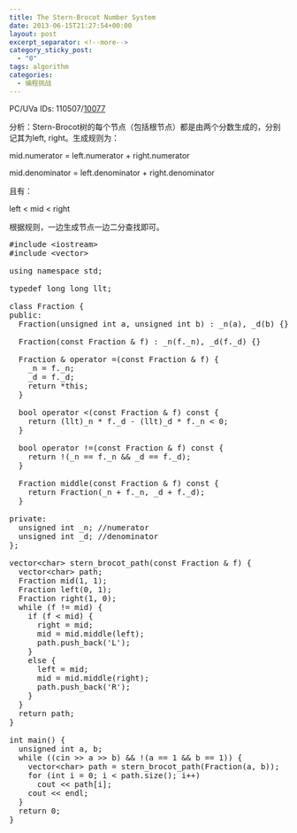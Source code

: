 ```yaml
---
title: The Stern-Brocot Number System
date: 2013-06-15T21:27:54+00:00
layout: post
excerpt_separator: <!--more-->
category_sticky_post:
  - "0"
tags: algorithm
categories:
  - 编程挑战
---
```

PC/UVa IDs: 110507/<a href="http://uva.onlinejudge.org/index.php?option=com_onlinejudge&#038;Itemid=8&#038;page=show_problem&#038;problem=1018" target="_blank">10077</a>

分析：Stern-Brocot树的每个节点（包括根节点）都是由两个分数生成的，分别记其为left, right。生成规则为：
  
mid.numerator = left.numerator + right.numerator
  
mid.denominator = left.denominator + right.denominator
  
且有：
  
left < mid < right <!--more-->


  
根据规则，一边生成节点一边二分查找即可。

<pre class="brush: cpp; title: ; notranslate" title="">#include &lt;iostream&gt;
#include &lt;vector&gt;

using namespace std;

typedef long long llt;

class Fraction {
public:
  Fraction(unsigned int a, unsigned int b) : _n(a), _d(b) {}

  Fraction(const Fraction & f) : _n(f._n), _d(f._d) {}

  Fraction & operator =(const Fraction & f) {
    _n = f._n;
    _d = f._d;
    return *this;
  }

  bool operator &lt;(const Fraction & f) const {
    return (llt)_n * f._d - (llt)_d * f._n &lt; 0;
  }

  bool operator !=(const Fraction & f) const {
    return !(_n == f._n && _d == f._d);
  }

  Fraction middle(const Fraction & f) const {
    return Fraction(_n + f._n, _d + f._d);
  }

private:
  unsigned int _n; //numerator
  unsigned int _d; //denominator
};

vector&lt;char&gt; stern_brocot_path(const Fraction & f) {
  vector&lt;char&gt; path;
  Fraction mid(1, 1);
  Fraction left(0, 1);
  Fraction right(1, 0);
  while (f != mid) {
    if (f &lt; mid) {
      right = mid;
      mid = mid.middle(left);
      path.push_back('L');
    }
    else {
      left = mid;
      mid = mid.middle(right);
      path.push_back('R');
    }
  }
  return path;
}

int main() {
  unsigned int a, b;
  while ((cin &gt;&gt; a &gt;&gt; b) && !(a == 1 && b == 1)) {
    vector&lt;char&gt; path = stern_brocot_path(Fraction(a, b));
    for (int i = 0; i &lt; path.size(); i++)
      cout &lt;&lt; path[i];
    cout &lt;&lt; endl;
  }
  return 0;
}
</pre>


